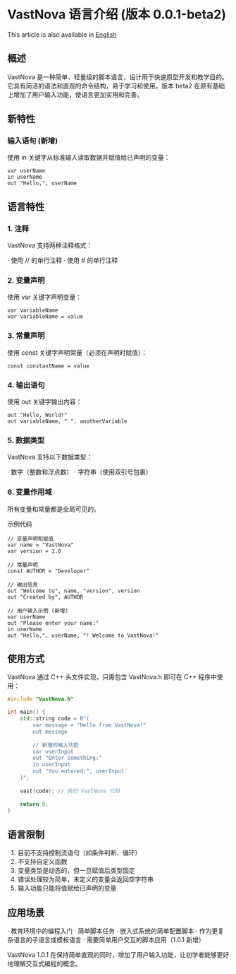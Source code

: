 # VastNova 语言介绍 (版本 0.0.1-beta2)
This article is also available in [English](English.md)
## 概述

VastNova 是一种简单、轻量级的脚本语言，设计用于快速原型开发和教学目的。它具有简洁的语法和直观的命令结构，易于学习和使用。版本 beta2 在原有基础上增加了用户输入功能，使语言更加实用和完善。

## 新特性

### 输入语句 (新增)

使用 in 关键字从标准输入读取数据并赋值给已声明的变量：

```vastnova
var userName
in userName
out "Hello,", userName
```

## 语言特性

### 1. 注释

VastNova 支持两种注释格式：

· 使用 // 的单行注释
· 使用 # 的单行注释

### 2. 变量声明

使用 var 关键字声明变量：

```vastnova
var variableName
var variableName = value
```

### 3. 常量声明

使用 const 关键字声明常量（必须在声明时赋值）：

```vastnova
const constantName = value
```

### 4. 输出语句

使用 out 关键字输出内容：

```vastnova
out "Hello, World!"
out variableName, " ", anotherVariable
```

### 5. 数据类型

VastNova 支持以下数据类型：

· 数字（整数和浮点数）
· 字符串（使用双引号包裹）

### 6. 变量作用域

所有变量和常量都是全局可见的。

示例代码

```vastnova
// 变量声明和赋值
var name = "VastNova"
var version = 1.0

// 常量声明
const AUTHOR = "Developer"

// 输出信息
out "Welcome to", name, "version", version
out "Created by", AUTHOR

// 用户输入示例 (新增)
var userName
out "Please enter your name:"
in userName
out "Hello,", userName, "! Welcome to VastNova!"
```

## 使用方式

VastNova 通过 C++ 头文件实现，只需包含 VastNova.h 即可在 C++ 程序中使用：

```cpp
#include "VastNova.h"

int main() {
    std::string code = R"(
        var message = "Hello from VastNova!"
        out message
        
        // 新增的输入功能
        var userInput
        out "Enter something:"
        in userInput
        out "You entered:", userInput
    )";
    
    vast(code); // 执行 VastNova 代码
    
    return 0;
}
```

## 语言限制

1. 目前不支持控制流语句（如条件判断、循环）
2. 不支持自定义函数
3. 变量类型是动态的，但一旦赋值后类型固定
4. 错误处理较为简单，未定义的变量会返回空字符串
5. 输入功能只能将值赋给已声明的变量

## 应用场景

· 教育环境中的编程入门
· 简单脚本任务
· 嵌入式系统的简单配置脚本
· 作为更复杂语言的子语言或模板语言
· 需要简单用户交互的脚本应用（1.0.1 新增）

VastNova 1.0.1 在保持简单直观的同时，增加了用户输入功能，让初学者能够更好地理解交互式编程的概念。
